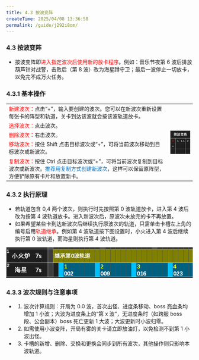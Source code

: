 ```yaml
---
title: 4.3 按波变阵
createTime: 2025/04/08 13:36:58
permalink: /guide/j292i8om/
---
```


### 4.3 按波变阵

- 按波变阵即<span style="color: red;">进入指定波次后使用新的放卡程序</span>。例如：音乐节夜第 6 波后排放葫芦针对战警，击败后（第 8 波）改为海星蹲守卫；最后一波停止一切放卡，以免完不成万火任务。

### 4.3.1 基本操作

<table>
<tbody>
  <tr>
    <td><span style="color: red;">新建波次：</span>点击“+”，输入要创建的波次。您可以在新波次重新设置每张卡的阵型和轨道，关卡到达该波就会按该波轨道放卡。</td>
    <td rowspan="5"><img src="./picture/4.3.1.1.png" 
      style="vertical-align: middle; "
    ></td>
  </tr>

  <tr>
    <td><span style="color: red;">选择波次：</span>点击波次。</td>
  </tr>

  <tr>
    <td><span style="color: red;">删除波次：</span>右击波次。</td>
  </tr>

  <tr>
    <td><span style="color: red;">移动波次：</span>按住 Shift 点击目标波次或“+”，可将当前波次移动到目标波次或新波次。</td>
  </tr>

  <tr>
    <td><span style="color: red;">复制波次：</span>按住 Ctrl 点击目标波次或“+”，可将当前波次复制到目标波次或新波次。<span style="color: #0070C0;">推荐用复制方式创建新波次</span>，这样可以保留原阵型，方便铲除原有卡片和放置新卡。</td>
  </tr>
</tbody>
</table>

### 4.3.2 执行原理

- 若轨道包含 0,4 两个波次，则执行时先按照第 0 波轨道放卡，进入第 4 波后改为按第 4 波轨道放卡。进入新波次后，原波次未放完的卡不再放置。
- 如果希望某些卡到达新波次后继续执行原波次的轨道，只需单击卡槽左上角的编号启用<span style="color: red;">轨道继承</span>。例如第 4 波轨道按下图设置时，小火进入第 4 波后继续执行第 0 波轨道，而海星则执行第 4 波轨道。

![](./picture/4.3.2.1.png)

### 4.3.3 波次规则与注意事项

- 1. 波次计算规则：开局为 0.0 波，首次出怪、进度条移动、boss 亮血条均增加 1 小波；大波为进度条上的“第 x 波”，无进度条时（如跨服 boss 段、公会副本）boss 死亡更新 1 大波；大波更新时小波归零。
- 2. 如需使用小波变阵，开局有雾的关卡请立即放油灯，以免检测不到第 1 小波出怪。
- 3. 卡槽的新增、删除、交换和更换会同步到所有波次，其他操作则只影响本波轨道。
